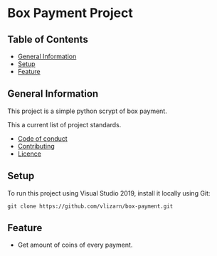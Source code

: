 # Box Payment Project
## Table of Contents
* [General Information](#general-information)
* [Setup](#setup)
* [Feature](#feature)

## General Information
This project is a simple python scrypt of box payment.

This a current list of project standards.

* [Code of conduct](https://github.com/vlizarn/box-payment/blob/master/CODE_OF_CONDUCT.md)
* [Contributing](https://github.com/vlizarn/box-payment/blob/master/CONTRIBUTING.md)
* [Licence](https://github.com/vlizarn/box-payment/blob/master/LICENSE)

## Setup
To run this project using Visual Studio 2019, install it locally using Git:

```
git clone https://github.com/vlizarn/box-payment.git
```

## Feature 
* Get amount of coins of every payment.
